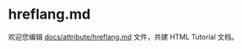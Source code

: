 hreflang.md
===

欢迎您编辑 <a target="__blank" href="https://github.com/jaywcjlove/html-tutorial/blob/main/docs/attribute/hreflang.md">docs/attribute/hreflang.md</a> 文件，共建 HTML Tutorial 文档。